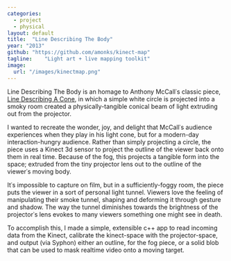 ```yaml
---
categories:
  - project
  - physical
layout: default
title:  "Line Describing The Body"
year: "2013"
github: "https://github.com/amonks/kinect-map"
tagline:    "Light art + live mapping toolkit"
image:
  url: "/images/kinectmap.png"
---
```

Line Describing The Body is an homage to Anthony McCall&#8127;s classic piece, <a href="http://vimeo.com/29428835">Line Describing A Cone</a>, in which a simple white circle is projected into a smoky room created a physically-tangible conical beam of light extruding out from the projector.

I wanted to recreate the wonder, joy, and delight that McCall&#8127;s audience experiences when they play in his light cone, but for a modern-day interaction-hungry audience. Rather than simply projecting a circle, the piece uses a Kinect 3d sensor to project the outline of the viewer back onto them in real time. Because of the fog, this projects a tangible form into the space; extruded from the tiny projector lens out to the outline of the viewer&#8127;s moving body.

<!--more-->

It&#8127;s impossible to capture on film, but in a sufficiently-foggy room, the piece puts the viewer in a sort of personal light tunnel. Viewers love the feeling of manipulating their smoke tunnel, shaping and deforming it through gesture and shadow. The way the tunnel diminishes towards the brightness of the projector&#8127;s lens evokes to many viewers something one might see in death.

To accomplish this, I made a simple, extensible c++ app to read incoming data from the Kinect, calibrate the kinect-space with the projector-space, and output (via Syphon) either an outline, for the fog piece, or a solid blob that can be used to mask realtime video onto a moving target.
